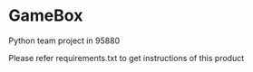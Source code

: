 # GameBox
Python team project in 95880

Please refer requirements.txt to get instructions of this product
